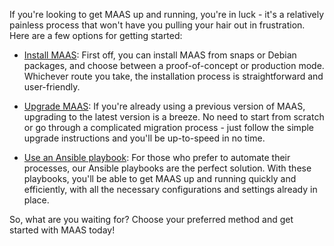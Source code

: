 <!-- "How to get started with MAAS" -->
If you're looking to get MAAS up and running, you're in luck - it's a relatively painless process that won't have you pulling your hair out in frustration. Here are a few options for getting started:

- [Install MAAS](/t/how-to-do-a-fresh-install-of-maas/5128): First off, you can install MAAS from snaps or Debian packages, and choose between a proof-of-concept or production mode. Whichever route you take, the installation process is straightforward and user-friendly.

- [Upgrade MAAS](/t/how-to-upgrade-maas/5436): If you're already using a previous version of MAAS, upgrading to the latest version is a breeze. No need to start from scratch or go through a complicated migration process - just follow the simple upgrade instructions and you'll be up-to-speed in no time.

- [Use an Ansible playbook](/t/how-to-spin-up-maas-with-ansible/6367): For those who prefer to automate their processes, our Ansible playbooks are the perfect solution. With these playbooks, you'll be able to get MAAS up and running quickly and efficiently, with all the necessary configurations and settings already in place. 

So, what are you waiting for? Choose your preferred method and get started with MAAS today!
